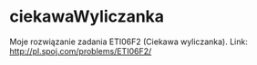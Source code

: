 # ciekawaWyliczanka
Moje rozwiązanie zadania ETI06F2 (Ciekawa wyliczanka). Link: http://pl.spoj.com/problems/ETI06F2/
